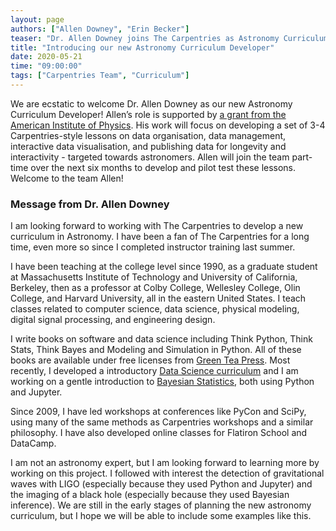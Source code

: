 ```yaml
---
layout: page
authors: ["Allen Downey", "Erin Becker"]
teaser: "Dr. Allen Downey joins The Carpentries as Astronomy Curriculum Developer. Welcome!"
title: "Introducing our new Astronomy Curriculum Developer"
date: 2020-05-21
time: "09:00:00"
tags: ["Carpentries Team", "Curriculum"]
---
```


We are ecstatic to welcome Dr. Allen Downey as our new Astronomy Curriculum Developer! Allen’s role is supported by [a grant from the American Institute of Physics](https://carpentries.org/blog/2019/12/astronomy-curriculum-developer/). His work will focus on developing a set of 3-4 Carpentries-style lessons on data organisation, data management, interactive data visualisation, and publishing data for longevity and interactivity - targeted towards astronomers. Allen will join the team part-time over the next six months to develop and pilot test these lessons. Welcome to the team Allen!

### Message from Dr. Allen Downey

I am looking forward to working with The Carpentries to develop a new curriculum in Astronomy.  I have been a fan of The Carpentries for a long time, even more so since I completed instructor training last summer.

I have been teaching at the college level since 1990, as a graduate student at Massachusetts Institute of Technology and University of California, Berkeley, then as a professor at Colby College, Wellesley College, Olin College, and Harvard University, all in the eastern United States. I teach classes related to computer science, data science, physical modeling, digital signal processing, and engineering design.

I write books on software and data science including Think Python, Think Stats, Think Bayes and Modeling and Simulation in Python. All of these books are available under free licenses from [Green Tea Press](https://greenteapress.com). Most recently, I developed a introductory [Data Science curriculum](https://allendowney.github.io/ElementsOfDataScience) and I am working on a gentle introduction to [Bayesian Statistics](https://allendowney.github.io/BiteSizeBayes/), both using Python and Jupyter.

Since 2009, I have led workshops at conferences like PyCon and SciPy, using many of the same methods as Carpentries workshops and a similar philosophy. I have also developed online classes for Flatiron School and DataCamp.

I am not an astronomy expert, but I am looking forward to learning more by working on this project. I followed with interest the detection of gravitational waves with LIGO (especially because they used Python and Jupyter) and the imaging of a black hole (especially because they used Bayesian inference). We are still in the early stages of planning the new astronomy curriculum, but I hope we will be able to include some examples like this.
